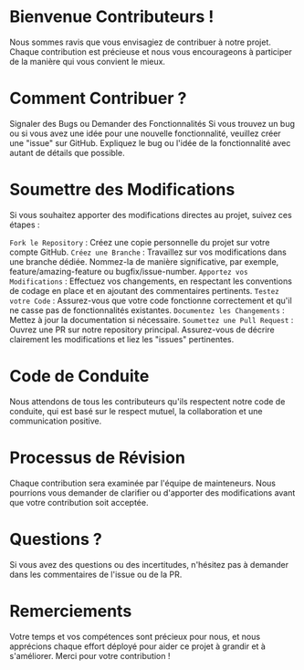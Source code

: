 # Bienvenue Contributeurs !

Nous sommes ravis que vous envisagiez de contribuer à notre projet. Chaque contribution est précieuse et nous vous encourageons à participer de la manière qui vous convient le mieux.

# Comment Contribuer ?
Signaler des Bugs ou Demander des Fonctionnalités
Si vous trouvez un bug ou si vous avez une idée pour une nouvelle fonctionnalité, veuillez créer une "issue" sur GitHub. Expliquez le bug ou l'idée de la fonctionnalité avec autant de détails que possible.

# Soumettre des Modifications
Si vous souhaitez apporter des modifications directes au projet, suivez ces étapes :

`Fork le Repository` : Créez une copie personnelle du projet sur votre compte GitHub.
`Créez une Branche` : Travaillez sur vos modifications dans une branche dédiée. Nommez-la de manière significative, par exemple, feature/amazing-feature ou bugfix/issue-number.
`Apportez vos Modifications` : Effectuez vos changements, en respectant les conventions de codage en place et en ajoutant des commentaires pertinents.
`Testez votre Code` : Assurez-vous que votre code fonctionne correctement et qu'il ne casse pas de fonctionnalités existantes.
`Documentez les Changements` : Mettez à jour la documentation si nécessaire.
`Soumettez une Pull Request` : Ouvrez une PR sur notre repository principal. Assurez-vous de décrire clairement les modifications et liez les "issues" pertinentes.

# Code de Conduite
Nous attendons de tous les contributeurs qu'ils respectent notre code de conduite, qui est basé sur le respect mutuel, la collaboration et une communication positive.

# Processus de Révision
Chaque contribution sera examinée par l'équipe de mainteneurs. Nous pourrions vous demander de clarifier ou d'apporter des modifications avant que votre contribution soit acceptée.

# Questions ?
Si vous avez des questions ou des incertitudes, n'hésitez pas à demander dans les commentaires de l'issue ou de la PR.

# Remerciements
Votre temps et vos compétences sont précieux pour nous, et nous apprécions chaque effort déployé pour aider ce projet à grandir et à s'améliorer. Merci pour votre contribution !